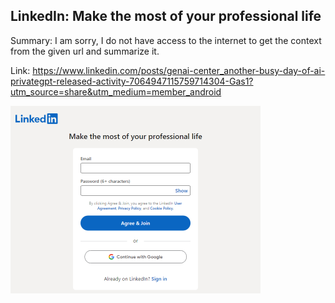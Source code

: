 ## LinkedIn: Make the most of your professional life
Summary: I am sorry, I do not have access to the internet to get the context from the given url and summarize it.

Link: https://www.linkedin.com/posts/genai-center_another-busy-day-of-ai-privategpt-released-activity-7064947115759714304-Gas1?utm_source=share&utm_medium=member_android

<img src="/img/6dc9fd15-5ba3-426c-893b-a58b36c84250.png" width="400" />
<br/><br/>
